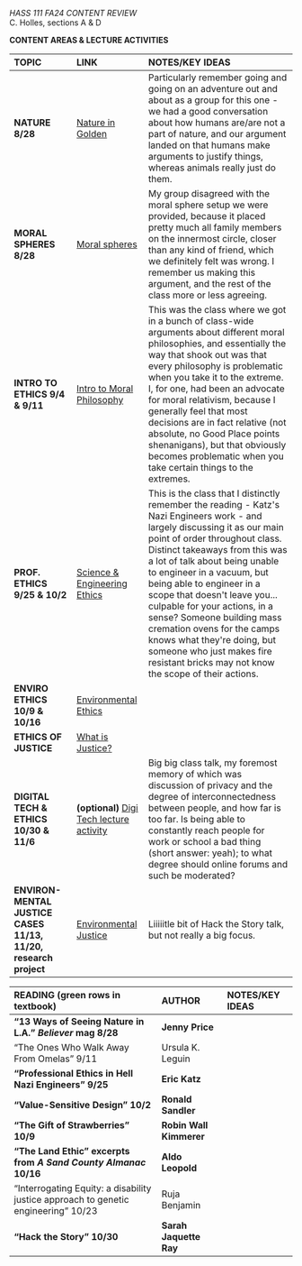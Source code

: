 *HASS 111 FA24 CONTENT REVIEW*  
C. Holles, sections A & D

**CONTENT AREAS & LECTURE ACTIVITIES**

| TOPIC                                                            | LINK                                                                                        | NOTES/KEY IDEAS                                                                                                                                                                                                                                                                                                                                                                                                                                                                                                                          |
| :--------------------------------------------------------------- | :------------------------------------------------------------------------------------------ | :--------------------------------------------------------------------------------------------------------------------------------------------------------------------------------------------------------------------------------------------------------------------------------------------------------------------------------------------------------------------------------------------------------------------------------------------------------------------------------------------------------------------------------------- |
| **NATURE 8/28**                                                  | [Nature in Golden](https://new.express.adobe.com/webpage/j6osA1pVXh0m9?)                    | Particularly remember going and going on an adventure out and about as a group for this one - we had a good conversation about how humans are/are not a part of nature, and our argument landed on that humans make arguments to justify things, whereas animals really just do them.                                                                                                                                                                                                                                                    |
| **MORAL SPHERES 8/28**                                           | [Moral spheres](https://express.adobe.com/page/ZTeGAB9Bsr3Q4/)                              | My group disagreed with the moral sphere setup we were provided, because it placed pretty much all family members on the innermost circle, closer than any kind of friend, which we definitely felt was wrong. I remember us making this argument, and the rest of the class more or less agreeing.                                                                                                                                                                                                                                      |
| **INTRO TO ETHICS 9/4 & 9/11**                                   | [Intro to Moral Philosophy](https://express.adobe.com/page/vLeebwbNrDHbP/)                  | This was the class where we got in a bunch of class-wide arguments about different moral philosophies, and essentially the way that shook out was that every philosophy is problematic when you take it to the extreme. I, for one, had been an advocate for moral relativism, because I generally feel that most decisions are in fact relative (not absolute, no Good Place points shenanigans), but that obviously becomes problematic when you take certain things to the extremes.                                                  |
| **PROF. ETHICS 9/25 & 10/2**                                     | [Science & Engineering Ethics](https://express.adobe.com/page/vVCczNT5qWe1G/)               | This is the class that I distinctly remember the reading - Katz's Nazi Engineers work - and largely discussing it as our main point of order throughout class. Distinct takeaways from this was a lot of talk about being unable to engineer in a vacuum, but being able to engineer in a scope that doesn't leave you... culpable for your actions, in a sense? Someone building mass cremation ovens for the camps knows what they're doing, but someone who just makes fire resistant bricks may not know the scope of their actions. |
| **ENVIRO ETHICS 10/9 & 10/16**                                   | [Environmental Ethics](https://express.adobe.com/page/qglgkofpJqLA6/)                       |                                                                                                                                                                                                                                                                                                                                                                                                                                                                                                                                          |
| **ETHICS OF JUSTICE**                                            | [What is Justice?](https://express.adobe.com/page/AQFrnsNyhBfAo/)                           |                                                                                                                                                                                                                                                                                                                                                                                                                                                                                                                                          |
| **DIGITAL TECH & ETHICS 10/30 & 11/6**                           | **(optional)**  [Digi Tech lecture activity](https://express.adobe.com/page/bYRSW08llEVui/) | Big big class talk, my foremost memory of which was discussion of privacy and the degree of interconnectedness between people, and how far is too far. Is being able to constantly reach people for work or school a bad thing (short answer: yeah); to what degree should online forums and such be moderated?                                                                                                                                                                                                                          |
| **ENVIRON- MENTAL JUSTICE CASES 11/13, 11/20, research project** | [Environmental Justice](https://express.adobe.com/page/kbWUaoGqDSowG/)                      | Liiiiitle bit of Hack the Story talk, but not really a big focus.                                                                                                                                                                                                                                                                                                                                                                                                                                                                        |

| READING (green rows in textbook) | AUTHOR | NOTES/KEY IDEAS |
| :---- | :---- | :---- |
| **“13 Ways of Seeing Nature in L.A.” *Believer* mag 8/28** | **Jenny Price** |   |
| “The Ones Who Walk Away From Omelas” 9/11 | Ursula K. Leguin |   |
| **“Professional Ethics in Hell Nazi Engineers” 9/25**  | **Eric Katz** |   |
| **“Value-Sensitive Design” 10/2** | **Ronald Sandler** |   |
| **“The Gift of Strawberries” 10/9** | **Robin Wall Kimmerer** |   |
| **“The Land Ethic” excerpts from *A Sand County Almanac* 10/16** | **Aldo Leopold** |   |
| “Interrogating Equity: a disability justice approach to genetic engineering” 10/23 | Ruja Benjamin |   |
| **“Hack the Story” 10/30** | **Sarah Jaquette Ray** |   |

